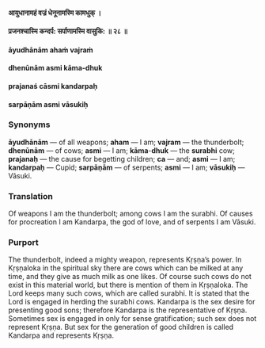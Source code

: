 #### आयुधानामहं वज्रं धेनूनामस्मि कामधुक् ।
#### प्रजनश्चास्मि कन्दर्प: सर्पाणामस्मि वासुकि: ॥ २८ ॥

#### āyudhānām ahaṁ vajraṁ
#### dhenūnām asmi kāma-dhuk
#### prajanaś cāsmi kandarpaḥ
#### sarpāṇām asmi vāsukiḥ

### Synonyms

**āyudhānām** — of all weapons; **aham** — I am; **vajram** — the thunderbolt; **dhenūnām** — of cows; **asmi** — I am; **kāma**-**dhuk** — the **surabhi** cow; **prajanaḥ** — the cause for begetting children; **ca** — and; **asmi** — I am; **kandarpaḥ** — Cupid; **sarpāṇām** — of serpents; **asmi** — I am; **vāsukiḥ** — Vāsuki.

### Translation

Of weapons I am the thunderbolt; among cows I am the surabhi. Of causes for procreation I am Kandarpa, the god of love, and of serpents I am Vāsuki.

### Purport

The thunderbolt, indeed a mighty weapon, represents Kṛṣṇa’s power. In Kṛṣṇaloka in the spiritual sky there are cows which can be milked at any time, and they give as much milk as one likes. Of course such cows do not exist in this material world, but there is mention of them in Kṛṣṇaloka. The Lord keeps many such cows, which are called surabhi. It is stated that the Lord is engaged in herding the surabhi cows. Kandarpa is the sex desire for presenting good sons; therefore Kandarpa is the representative of Kṛṣṇa. Sometimes sex is engaged in only for sense gratification; such sex does not represent Kṛṣṇa. But sex for the generation of good children is called Kandarpa and represents Kṛṣṇa.